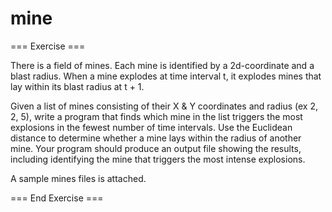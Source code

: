 # mine
=== Exercise ===

There is a field of mines. Each mine is identified by a 2d-coordinate and a blast radius. When a mine explodes at time interval t, it explodes mines that lay within its blast radius at t + 1.

Given a list of mines consisting of their X & Y coordinates and radius (ex 2, 2, 5), write a program that finds which mine in the list triggers the most explosions in the fewest number of time intervals. Use the Euclidean distance to determine whether a mine lays within the radius of another mine. Your program should produce an output file showing the results, including identifying the mine that triggers the most intense explosions.

A sample mines files is attached.

=== End Exercise ===
